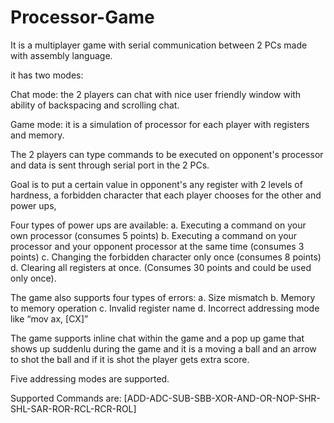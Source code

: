 # Processor-Game
It is a multiplayer game with serial communication between 2 PCs made with assembly language.

it has two modes:

Chat mode: the 2 players can chat with nice user friendly window with ability of backspacing and scrolling chat.

Game mode: it is a simulation of processor for each player with registers and memory.

The 2 players can type commands to be executed on opponent's processor and data is sent through serial port in the 2 PCs.

Goal is to put a certain value in opponent's any register with 2 levels of hardness, a forbidden character that each player chooses for the other and  power ups,

Four types of power ups are available:
a. Executing a command on your own processor (consumes 5 points)
b. Executing a command on your processor and your opponent processor at the same 
time (consumes 3 points)
c. Changing the forbidden character only once (consumes 8 points)
d. Clearing all registers at once. (Consumes 30 points and could be used only once).

The game also supports four types of errors:
a. Size mismatch
b. Memory to memory operation
c. Invalid register name
d. Incorrect addressing mode like “mov ax, [CX]”

The game supports inline chat within the game and a pop up game that shows up suddenlu during the game and it is a moving a ball and an arrow to shot the ball and if it is shot the player gets extra score.

Five addressing modes are supported.

Supported Commands are: 
[ADD-ADC-SUB-SBB-XOR-AND-OR-NOP-SHR-SHL-SAR-ROR-RCL-RCR-ROL]


